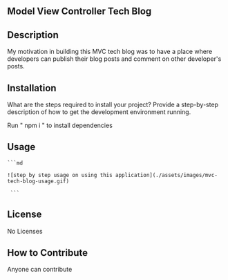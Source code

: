## Model View Controller Tech Blog

## Description

My motivation in building this MVC tech blog was to have a place where developers can publish their blog posts and comment on other developer's posts. 

## Installation

What are the steps required to install your project? Provide a step-by-step description of how to get the development environment running.

Run " npm i "  to install dependencies


## Usage

    ```md

    ![step by step usage on using this application](./assets/images/mvc-tech-blog-usage.gif)
  
     ```
## License

No Licenses


## How to Contribute

Anyone can contribute

